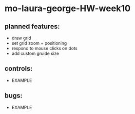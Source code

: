 # mo-laura-george-HW-week10

## planned features:

* draw grid
* set grid zoom + positioning
* respond to mouse clicks on dots
* add custom gruide size

## controls:

* EXAMPLE

## bugs:

* EXAMPLE